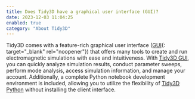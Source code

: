 ```yaml
---
title: Does Tidy3D have a graphical user interface (GUI)?
date: 2023-12-03 11:04:25
enabled: true
category: "About Tidy3D"
---
```

Tidy3D comes with a feature-rich graphical user interface ([GUI](https://tidy3d.simulation.cloud/folders){: target="_blank" rel="noopener"}) that offers many tools to create and run electromagnetic simulations with ease and intuitiveness. With [Tidy3D GUI](https://www.flexcompute.com/tidy3d/learning-center/tidy3d-gui/), you can quickly analyze simulation results, conduct parameter sweeps, perform mode analysis, access simulation information, and manage your account. Additionally, a complete Python notebook development environment is included, allowing you to utilize the flexibility of [Tidy3D Python](https://www.flexcompute.com/tidy3d/learning-center/tidy3d-python/) without installing the client interface.
